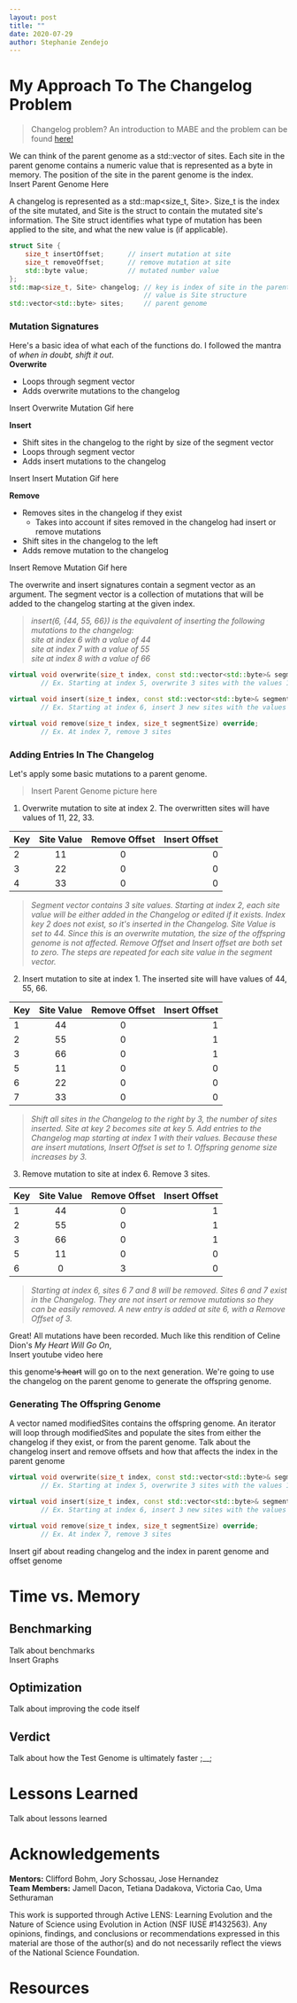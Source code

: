 ```yaml
---
layout: post
title: ""
date: 2020-07-29
author: Stephanie Zendejo
---
```


# My Approach To The Changelog Problem
> Changelog problem? An introduction to MABE and the problem can be found [here!](https://szendejo.github.io/waves/blog/Team-MABE.html)  

We can think of the parent genome as a std::vector of sites. Each site in the parent genome contains a numeric value that is represented as a byte in memory. The position of the site in the parent genome is the index.  
Insert Parent Genome Here
<!-- [Parent Genome in all its glory](https://i.imgur.com/mekOG1s.png) --->

A changelog is represented as a std::map<size_t, Site>. Size_t is the index of the site mutated, and Site is the struct to contain the mutated site's information. The Site struct identifies what type of mutation has been applied to the site, and what the new value is (if applicable).  
```c++
struct Site {
	size_t insertOffset;  	  // insert mutation at site
	size_t removeOffset;   	  // remove mutation at site
	std::byte value;       	  // mutated number value
};	
std::map<size_t, Site> changelog; // key is index of site in the parent genome
                                  // value is Site structure
std::vector<std::byte> sites;     // parent genome
```
### Mutation Signatures
Here's a basic idea of what each of the functions do. I followed the mantra of _when in doubt, shift it out_.  
**Overwrite**  
  * Loops through segment vector
  * Adds overwrite mutations to the changelog  
  
Insert Overwrite Mutation Gif here  
<!-- ![OverWrite Example](https://i.imgur.com/wu7gBxK.gif) -->

**Insert**  
  * Shift sites in the changelog to the right by size of the segment vector
  * Loops through segment vector
  * Adds insert mutations to the changelog  
  
Insert Insert Mutation Gif here  
<!-- ![Insert Example](https://i.imgur.com/0rZ4Bai.gif) -->

**Remove**  
  * Removes sites in the changelog if they exist
     * Takes into account if sites removed in the changelog had insert or remove mutations
  * Shift sites in the changelog to the left
  * Adds remove mutation to the changelog  
  
Insert Remove Mutation Gif here   
<!-- ![Remove Example](https://i.imgur.com/tus7plB.gif) -->

 
The overwrite and insert signatures contain a segment vector as an argument. The segment vector is a collection of mutations that will be added to the changelog starting at the given index. 
> _insert(6, {44, 55, 66}) is the equivalent of inserting the following mutations to the changelog:_   
> _site at index 6 with a value of 44_  
> _site at index 7 with a value of 55_  
> _site at index 8 with a value of 66_  
```c++
virtual void overwrite(size_t index, const std::vector<std::byte>& segment); 
		// Ex. Starting at index 5, overwrite 3 sites with the values 11, 22, 33

virtual void insert(size_t index, const std::vector<std::byte>& segment);    
		// Ex. Starting at index 6, insert 3 new sites with the values 44, 55, 66

virtual void remove(size_t index, size_t segmentSize) override; 	     
		// Ex. At index 7, remove 3 sites
```

### Adding Entries In The Changelog
Let's apply some basic mutations to a parent genome.  
> Insert Parent Genome picture here

1. Overwrite mutation to site at index 2. The overwritten sites will have values of 11, 22, 33.  

| Key | Site Value | Remove Offset  | Insert Offset |  
| --- |:----------:|:--------------:| -------------:|  
|  2  |     11     |       0        |       0       |    
|  3  |     22     |       0        |       0       |    
|  4  |     33     |       0        |       0       |  

> _Segment vector contains 3 site values. Starting at index 2, each site value will be either added in the Changelog or edited if it exists. Index key 2 does not exist, so it's inserted in the Changelog. Site Value is set to 44. Since this is an overwrite mutation, the size of the offspring genome is not affected. Remove Offset and Insert offset are both set to zero. The steps are repeated for each site value in the segment vector._    

2. Insert mutation to site at index 1. The inserted site will have values of 44, 55, 66.  

| Key | Site Value | Remove Offset  | Insert Offset |   
| --- |:----------:|:--------------:| -------------:|  
|  1  |     44     |       0        |       1       |    
|  2  |     55     |       0        |       1       |    
|  3  |     66     |       0        |       1       |   
|  5  |     11     |       0        |       0       |    
|  6  |     22     |       0        |       0       |    
|  7  |     33     |       0        |       0       |  

> _Shift all sites in the Changelog to the right by 3, the number of sites inserted. Site at key 2 becomes site at key 5. Add entries to the Changelog map starting at index 1 with their values. Because these are insert mutations, Insert Offset is set to 1. Offspring genome size increases by 3._  
 
3. Remove mutation to site at index 6. Remove 3 sites.   

| Key | Site Value | Remove Offset  | Insert Offset |   
| --- |:----------:|:--------------:| -------------:|  
|  1  |     44     |       0        |       1       |    
|  2  |     55     |       0        |       1       |    
|  3  |     66     |       0        |       1       |   
|  5  |     11     |       0        |       0       |    
|  6  |      0     |       3        |       0       |   

> _Starting at index 6, sites 6 7 and 8 will be removed. Sites 6 and 7 exist in the Changelog. They are not insert or remove mutations so they can be easily removed. A new entry is added at site 6, with a Remove Offset of 3._

Great! All mutations have been recorded. Much like this rendition of Celine Dion's _My Heart Will Go On_,  
Insert youtube video here  
<!--- https://www.youtube.com/watch?v=X2WH8mHJnhM -->
this genome~~'s heart~~ will go on to the next generation. We're going to use the changelog on the parent genome to generate the offspring genome. 

### Generating The Offspring Genome  
A vector named modifiedSites contains the offspring genome. An iterator will loop through modifiedSites and populate the sites from either the changelog if they exist, or from the parent genome. 
Talk about the changelog insert and remove offsets and how that affects the index in the parent genome  
```c++
virtual void overwrite(size_t index, const std::vector<std::byte>& segment); 
		// Ex. Starting at index 5, overwrite 3 sites with the values 11, 22, 33

virtual void insert(size_t index, const std::vector<std::byte>& segment);    
		// Ex. Starting at index 6, insert 3 new sites with the values 44, 55, 66

virtual void remove(size_t index, size_t segmentSize) override; 	     
		// Ex. At index 7, remove 3 sites
```  
Insert gif about reading changelog and the index in parent genome and offset genome

# Time vs. Memory  
## Benchmarking  
Talk about benchmarks  
Insert Graphs
## Optimization  
Talk about improving the code itself

## Verdict  
Talk about how the Test Genome is ultimately faster ;__;

# Lessons Learned  
Talk about lessons learned  

# Acknowledgements
**Mentors:** Clifford Bohm, Jory Schossau, Jose Hernandez  
**Team Members:** Jamell Dacon, Tetiana Dadakova, Victoria Cao, Uma Sethuraman  

This work is supported through Active LENS: Learning Evolution and the Nature of Science using Evolution in Action (NSF IUSE #1432563). Any opinions, findings, and conclusions or recommendations expressed in this material are those of the author(s) and do not necessarily reflect the views of the National Science Foundation.

# Resources

